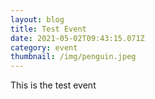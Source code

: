 ```yaml
---
layout: blog
title: Test Event
date: 2021-05-02T09:43:15.071Z
category: event
thumbnail: /img/penguin.jpeg
---
```

This is the test event